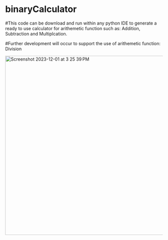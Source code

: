 # binaryCalculator

#This code can be download and run within any python IDE to generate a ready to use calculator for arithemetic function such as: Addition, Subtraction and Multiplcation.

#Further development will occur to support the use of arithemetic function: Division 


<img width="572" alt="Screenshot 2023-12-01 at 3 25 39 PM" src="https://github.com/agarwh1/binaryCalculator/assets/105258192/70c163c0-ecdf-4e99-b55a-52982354b64d">
